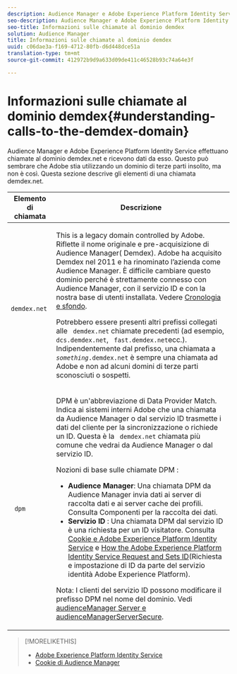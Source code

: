 ```yaml
---
description: Audience Manager e Adobe Experience Platform Identity Service effettuano chiamate al dominio demdex.net e ricevono dati da esso. Questo può sembrare che Adobe stia utilizzando un dominio di terze parti insolito, ma non è così. Questa sezione descrive gli elementi di una chiamata demdex.net.
seo-description: Audience Manager e Adobe Experience Platform Identity Service effettuano chiamate al dominio demdex.net e ricevono dati da esso. Questo può sembrare che Adobe stia utilizzando un dominio di terze parti insolito, ma non è così. Questa sezione descrive gli elementi di una chiamata demdex.net.
seo-title: Informazioni sulle chiamate al dominio demdex
solution: Audience Manager
title: Informazioni sulle chiamate al dominio demdex
uuid: c06dae3a-f169-4712-80fb-d6d448dce51a
translation-type: tm+mt
source-git-commit: 412972b9d9a633d09de411c46528b93c74a64e3f

---
```



# Informazioni sulle chiamate al dominio demdex{#understanding-calls-to-the-demdex-domain}

Audience Manager e Adobe Experience Platform Identity Service effettuano chiamate al dominio demdex.net e ricevono dati da esso. Questo può sembrare che Adobe stia utilizzando un dominio di terze parti insolito, ma non è così. Questa sezione descrive gli elementi di una chiamata demdex.net.

<table id="table_B846CBEDDA4C4AD19416F7C27FC325C6"> 
 <thead> 
  <tr> 
   <th colname="col1" class="entry"> Elemento di chiamata </th> 
   <th colname="col2" class="entry"> Descrizione </th> 
  </tr> 
 </thead>
 <tbody> 
  <tr> 
   <td colname="col1"> <p> <code> demdex.net</code> </p> </td> 
   <td colname="col2"> <p>This is a legacy domain controlled by <span class="keyword"> Adobe</span>. Riflette il nome originale e pre-acquisizione di <span class="keyword"> Audience Manager</span>(<span class="keyword"> Demdex</span>). <span class="keyword"> Adobe</span> ha acquisito <span class="keyword"> Demdex</span> nel 2011 e ha rinominato l’azienda come <span class="keyword"> Audience Manager</span>. È difficile cambiare questo dominio perché è strettamente connesso con <span class="keyword"> Audience Manager</span>, con il servizio <span class="wintitle"></span>ID e con la nostra base di utenti installata. Vedere <a href="../overview/aam-overview.md#history-and-background"> Cronologia e sfondo</a>. </p> <p>Potrebbero essere presenti altri prefissi collegati alle <code> demdex.net</code> chiamate precedenti (ad esempio, <code> dcs.demdex.net</code>, <code> fast.demdex.net</code>ecc.). Indipendentemente dal prefisso, una chiamata a <code><i>something</i>.demdex.net</code> è sempre una chiamata ad <span class="keyword"> Adobe</span> e non ad alcuni domini di terze parti sconosciuti o sospetti. </p> </td> 
  </tr> 
  <tr> 
   <td colname="col1"> <p> <code> dpm</code> </p> </td> 
   <td colname="col2"> <p><span class="wintitle"> DPM</span> è un'abbreviazione di <span class="wintitle"> Data Provider Match</span>. Indica ai sistemi interni <span class="keyword"> Adobe</span> che una chiamata da <span class="keyword"> Audience Manager</span> o dal servizio <span class="wintitle"></span> ID trasmette i dati del cliente per la sincronizzazione o richiede un ID. Questa è la <code> demdex.net</code> chiamata più comune che vedrai da <span class="keyword"> Audience Manager</span> o dal servizio <span class="wintitle"></span>ID. </p> <p><span class="wintitle"> Nozioni di base sulle chiamate DPM</span> : </p> <p> 
     <ul id="ul_44023BB060774518BE414EE10820C141"> 
      <li id="li_0F94D1988A6944BA885FD40AB26FC49F"> <b> <span class="keyword"> Audience Manager</span></b>: Una chiamata <span class="wintitle"> DPM</span> da <span class="keyword"> Audience Manager</span> invia dati ai server <span class="wintitle"> di raccolta dati e ai server</span> cache dei <span class="wintitle"></span>profili. Consulta Componenti <a href="../reference/system-components/components-data-collection.md"></a>per la raccolta dei dati. </li> 
      <li id="li_5A7EA9EE16EE4D828F0A24AE2B969122"> <b> <span class="wintitle"> Servizio</span> ID </b>: Una chiamata <span class="wintitle"> DPM</span> dal servizio <span class="wintitle"></span> ID è una richiesta per un ID visitatore. Consulta <a href="https://docs.adobe.com/content/help/en/id-service/using/intro/cookies.html" format="https" scope="external"> Cookie e Adobe Experience Platform Identity Service</a> e <a href="https://docs.adobe.com/content/help/en/id-service/using/intro/id-request.html" format="https" scope="external"> How the Adobe Experience Platform Identity Service Request and Sets ID</a>(Richiesta e impostazione di ID da parte del servizio identità Adobe Experience Platform). </li> 
     </ul> </p> <p> <p>Nota:  <span class="wintitle"> I clienti del servizio</span> ID possono modificare il prefisso <span class="wintitle"> DPM</span> nel nome del dominio. Vedi <a href="https://docs.adobe.com/content/help/en/id-service/using/id-service-api/configurations/subdomain-config.html" format="https" scope="external"> audienceManager Server e audienceManagerServerSecure</a>. </p> </p> </td> 
  </tr> 
 </tbody> 
</table>

>[!MORELIKETHIS]
>
>* [Adobe Experience Platform Identity Service](https://docs.adobe.com/content/help/en/id-service/using/home.html)
>* [Cookie di Audience Manager](https://docs.adobe.com/content/help/en/core-services/interface/ec-cookies/cookies-am.html)

